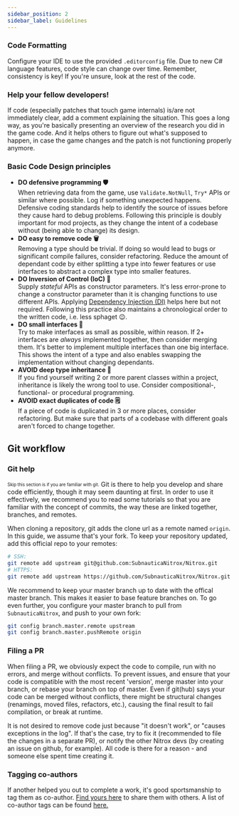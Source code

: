 ```yaml
---
sidebar_position: 2
sidebar_label: Guidelines
---
```


### Code Formatting
Configure your IDE to use the provided `.editorconfig` file. Due to new C# language features, code style can change over time. Remember, consistency is key! If you're unsure, look at the rest of the code.

### Help your fellow developers!
If code (especially patches that touch game internals) is/are not immediately clear, add a comment explaining the situation. This goes a long way, as you're basically presenting an overview of the research you did in the game code. And it helps others to figure out what's supposed to happen, in case the game changes and the patch is not functioning properly anymore.

### Basic Code Design principles
- **<span class="do">DO</span> defensive programming 🛡️** <br/>When retrieving data from the game, use `Validate.NotNull`, `Try*` APIs or similar where possible. Log if something unexpected happens. Defensive coding standards help to identify the source of issues before they cause hard to debug problems. Following this principle is doubly important for mod projects, as they change the intent of a codebase without (being able to change) its design.
- **<span class="do">DO</span> easy to remove code 🗑️** <br/>Removing a type should be trivial. If doing so would lead to bugs or significant compile failures, consider refactoring. Reduce the amount of dependant code by either splitting a type into fewer features or use interfaces to abstract a complex type into smaller features.
- **<span class="do">DO</span> Inversion of Control (IoC) 🔄** <br/>Supply _stateful_ APIs as constructor parameters. It's less error-prone to change a constructor parameter than it is changing functions to use different APIs. Applying [Dependency Injection (DI)](https://learn.microsoft.com/en-us/dotnet/core/extensions/dependency-injection-guidelines#recommendations) helps here but not required. Following this practice also maintains a chronological order to the written code, i.e. less sphaget :wink:.
- **<span class="do">DO</span> small interfaces 🔌** <br/>Try to make interfaces as small as possible, within reason. If 2+ interfaces are _always_ implemented together, then consider merging them. It's better to implement multiple interfaces than one big interface. This shows the intent of a type and also enables swapping the implementation without changing dependants.
- **<span class="avoid">AVOID</span> deep type inheritance 🪾** <br/>If you find yourself writing 2 or more parent classes within a project, inheritance is likely the wrong tool to use. Consider compositional-, functional- or procedural programming.
- **<span class="avoid">AVOID</span> exact duplicates of code 🗒️** <br />If a piece of code is duplicated in 3 or more places, consider refactoring. But make sure that parts of a codebase with different goals aren't forced to change together.

## Git workflow
### Git help
<sub><sup>Skip this section is if you are familiar with git.</sup></sub>
Git is there to help you develop and share code efficiently, though it may seem daunting at first. In order to use it effectively, we recommend you to read some tutorials so that you are familiar with the concept of commits, the way these are linked together, branches, and remotes.

When cloning a repository, git adds the clone url as a remote named `origin`. In this guide, we assume that's your fork. To keep your repository updated, add this official repo to your remotes:
```bash
# SSH:
git remote add upstream git@github.com:SubnauticaNitrox/Nitrox.git
# HTTPS:
git remote add upstream https://github.com/SubnauticaNitrox/Nitrox.git
```

We recommend to keep your master branch up to date with the offical master branch. This makes it easier to base feature branches on.
To go even further, you configure your master branch to pull from `SubnauticaNitrox`, and push to your own fork:
```bash
git config branch.master.remote upstream
git config branch.master.pushRemote origin
```

### Filing a PR
When filing a PR, we obviously expect the code to compile, run with no errors, and merge without conflicts.
To prevent issues, and ensure that your code is compatible with the most recent 'version',
merge master into your branch, or rebase your branch on top of master. Even if git(hub) says your code can be merged without conflicts, there might be structural changes (renamings, moved files, refactors, etc.), causing the final result to fail compilation, or break at runtime.

It is not desired to remove code just because "it doesn't work", or "causes exceptions in the log". If that's the case, try to fix it (recommended to file the changes in a separate PR), or notify the other Nitrox devs (by creating an issue on github, for example). All code is there for a reason - and someone else spent time creating it.

### Tagging co-authors

If another helped you out to complete a work, it's good sportsmanship to tag them as co-author. [Find yours here](https://github.com/settings/emails) to share them with others. A list of co-author tags can be found [here.](/docs/contributors/coauthor-tags.md)